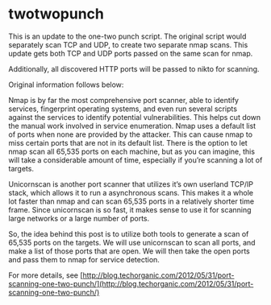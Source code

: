 twotwopunch
===========

This is an update to the one-two punch script. The original script would separately scan TCP and UDP, to create two separate nmap scans. This update gets both TCP and UDP ports passed on the same scan for nmap.

Additionally, all discovered HTTP ports will be passed to nikto for scanning.


Original information follows below:

Nmap is by far the most comprehensive port scanner, able to identify services, fingerprint operating systems, and even run several scripts against the services to identify potential vulnerabilities. This helps cut down the manual work involved in service enumeration. Nmap uses a default list of ports when none are provided by the attacker. This can cause nmap to miss certain ports that are not in its default list. There is the option to let nmap scan all 65,535 ports on each machine, but as you can imagine, this will take a considerable amount of time, especially if you’re scanning a lot of targets.

Unicornscan is another port scanner that utilizes it’s own userland TCP/IP stack, which allows it to run a asynchronous scans. This makes it a whole lot faster than nmap and can scan 65,535 ports in a relatively shorter time frame. Since unicornscan is so fast, it makes sense to use it for scanning large networks or a large number of ports.

So, the idea behind this post is to utilize both tools to generate a scan of 65,535 ports on the targets. We will use unicornscan to scan all ports, and make a list of those ports that are open. We will then take the open ports and pass them to nmap for service detection.

For more details, see [http://blog.techorganic.com/2012/05/31/port-scanning-one-two-punch/](http://blog.techorganic.com/2012/05/31/port-scanning-one-two-punch/)
